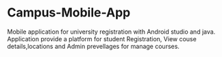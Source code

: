 # Campus-Mobile-App
 
Mobile application for university registration with Android studio and java. Application provide a platform for student Registration, View couse details,locations and Admin prevellages for manage courses.
